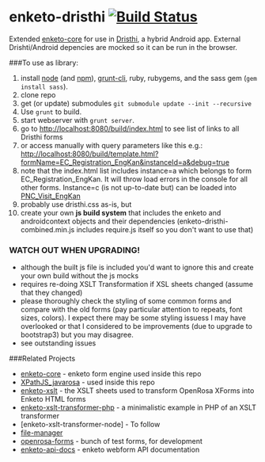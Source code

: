 enketo-dristhi [![Build Status](https://travis-ci.org/MartijnR/enketo-dristhi.png)](https://travis-ci.org/MartijnR/enketo-dristhi)
==============

Extended [enketo-core](https://github.com/MartijnR/enketo-core) for use in [Dristhi](https://play.google.com/store/apps/details?id=org.ei.drishti), a hybrid Android app.
External Drishti/Android depencies are mocked so it can be run in the browser.


###To use as library:

1. install [node](http://nodejs.org/) (and [npm](https://npmjs.org/)), [grunt-cli](http://gruntjs.com/getting-started), ruby, rubygems, and the sass gem (`gem install sass`).
2. clone repo
3. get (or update) submodules `git submodule update --init --recursive`
4. Use `grunt` to build.
5. start webserver with `grunt server`.
6. go to [http://localhost:8080/build/index.html](http://localhost:8080/build/index.html) to see list of links to all Dristhi forms
7. or access manually with query parameters like this e.g.: [http://localhost:8080/build/template.html?formName=EC_Registration_EngKan&instanceId=a&debug=true](http://localhost:8080/build/template.html?formName=EC_Registration_EngKan&instanceId=a&debug=true)
8. note that the index.html list includes instance=a which belongs to form EC_Registration_EngKan. It will throw load errors in the console for all other forms. Instance=c (is not up-to-date but) can be loaded into [PNC_Visit_EngKan](http://localhost:8080/build/template.html?formName=PNC_Visit_EngKan&instanceId=c&debug=true)
9. probably use dristhi.css as-is, but
10. create your own **js build system** that includes the enketo and androidcontext objects and their dependencies (enketo-dristhi-combined.min.js includes require.js itself so you don't want to use that)


### WATCH OUT WHEN UPGRADING!

- although the built js file is included you'd want to ignore this and create your own build without the js mocks
- requires re-doing XSLT Transformation if XSL sheets changed (assume that they changed)
- please thoroughly check the styling of some common forms and compare with the old forms (pay particular attention to repeats, font sizes, colors). I expect there may be some styling issuess I may have overlooked or that I considered to be improvements (due to upgrade to bootstrap3) but you may disagree.
- see outstanding issues


###Related Projects

* [enketo-core](https://github.com/MartijnR/enketo-core) - enketo form engine used inside this repo
* [XPathJS_javarosa](https://github.com/MartijnR/xpathjs_javarosa) - used inside this repo
* [enketo-xslt](https://github.com/MartijnR/enketo-xslt) - the XSLT sheets used to transform OpenRosa XForms into Enketo HTML forms
* [enketo-xslt-transformer-php](https://github.com/MartijnR/enketo-xslt-transformer-php) - a minimalistic example in PHP of an XSLT transformer
* [enketo-xslt-transformer-node] - To follow
* [file-manager](https://github.com/MartijnR/file-manager)
* [openrosa-forms](https://github.com/MartijnR/openrosa-forms) - bunch of test forms, for development
* [enketo-api-docs](https://github.com/MartijnR/enketo-api-docs) - enketo webform API documentation
